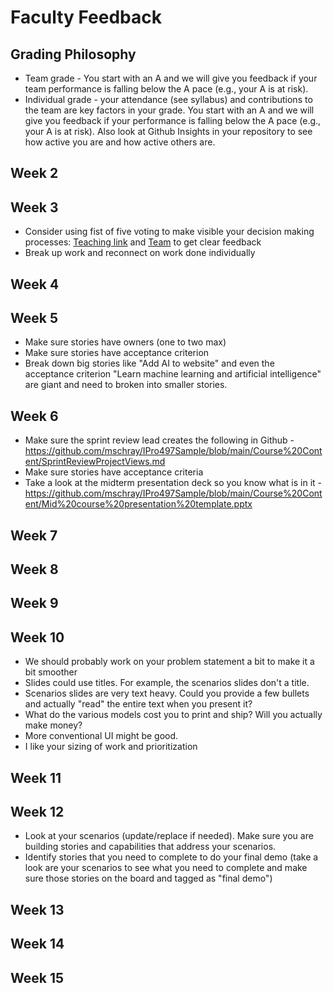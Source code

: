 # Faculty Feedback #

## Grading Philosophy ##
- Team grade - You start with an A and we will give you feedback if your team performance is falling below the A pace (e.g., your A is at risk).
- Individual grade - your attendance (see syllabus) and contributions to the team are key factors in your grade.  You start with an A and we will give you feedback if your performance is falling below the A pace (e.g., your A is at risk).  Also look at Github Insights in your repository to see how active you are and how active others are.

## Week 2 ##

## Week 3 ##
- Consider using fist of five voting to make visible your decision making processes: [Teaching link](https://github.com/mschray/IPro497Sample/blob/main/External%20Course%20Aids/Fist%20%20of%20Five%20teaching%20feedback.jpg) and [Team](https://github.com/mschray/IPro497Sample/blob/main/External%20Course%20Aids/Fist%20of%20five%20team%20feedback.jpg) to get clear feedback
- Break up work and reconnect on work done individually

## Week 4 ##

## Week 5 ##
- Make sure stories have owners (one to two max)
- Make sure stories have acceptance criterion
- Break down big stories like "Add AI to website"  and even the acceptance criterion "Learn machine learning and artificial intelligence" are giant and need to broken into smaller stories.

## Week 6 ##
- Make sure the sprint review lead creates the following in Github -https://github.com/mschray/IPro497Sample/blob/main/Course%20Content/SprintReviewProjectViews.md
- Make sure stories have acceptance criteria
- Take a look at the midterm presentation deck so you know what is in it -https://github.com/mschray/IPro497Sample/blob/main/Course%20Content/Mid%20course%20presentation%20template.pptx

## Week 7 ##

## Week 8 ##

## Week 9 ##

## Week 10 ##
- We should probably work on your problem statement a bit to make it a bit smoother
- Slides could use titles.  For example, the scenarios slides don't a title.
- Scenarios slides are very text heavy.  Could you provide a few bullets and actually "read" the entire text when you present it?
- What do the various models cost you to print and ship?  Will you actually make money?
- More conventional UI might be good.
- I like your sizing of work and prioritization 

## Week 11 ##

## Week 12 ##
- Look at your scenarios (update/replace if needed).  Make sure you are building stories and capabilities that address your scenarios.
- Identify stories that you need to complete to do your final demo (take a look are your scenarios to see what you need to complete and make sure those stories on the board and tagged as "final demo")

## Week 13 ##

## Week 14 ##

## Week 15 ##
